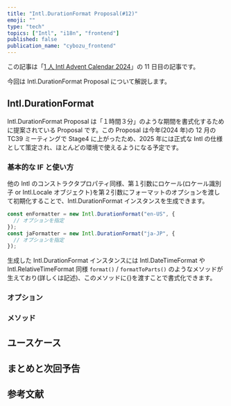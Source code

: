 ```yaml
---
title: "Intl.DurationFormat Proposal(#12)"
emoji: ""
type: "tech"
topics: ["Intl", "i18n", "frontend"]
published: false
publication_name: "cybozu_frontend"
---
```


この記事は「[1 人 Intl Advent Calendar 2024](https://adventar.org/calendars/10555)」の 11 日目の記事です。

今回は Intl.DurationFormat Proposal について解説します。

## Intl.DurationFormat

Intl.DurationFormat Proposal は「１時間３分」のような期間を書式化するために提案されている Proposal です。この Proposal は今年(2024 年)の 12 月の TC39 ミーティングで Stage4 に上がったため、2025 年には正式な Intl の仕様として策定され、ほとんどの環境で使えるようになる予定です。

### 基本的な IF と使い方

他の Intl のコンストラクタプロパティ同様、第１引数にロケール(ロケール識別子 or Intl.Locale オブジェクト)を第２引数にフォーマットのオプションを渡して初期化することで、Intl.DurationFormat インスタンスを生成できます。

```ts
const enFormatter = new Intl.DurationFormat("en-US", {
  // オプションを指定
});
const jaFormatter = new Intl.DurationFormat("ja-JP", {
  // オプションを指定
});
```

生成した Intl.DurationFormat インスタンスには Intl.DateTimeFormat や Intl.RelativeTimeFormat 同様 `format()` / `formatToParts()` のようなメソッドが生えており(詳しくは記述)、このメソッドに{}を渡すことで書式化できます。

### オプション

### メソッド

## ユースケース

## まとめと次回予告

## 参考文献
